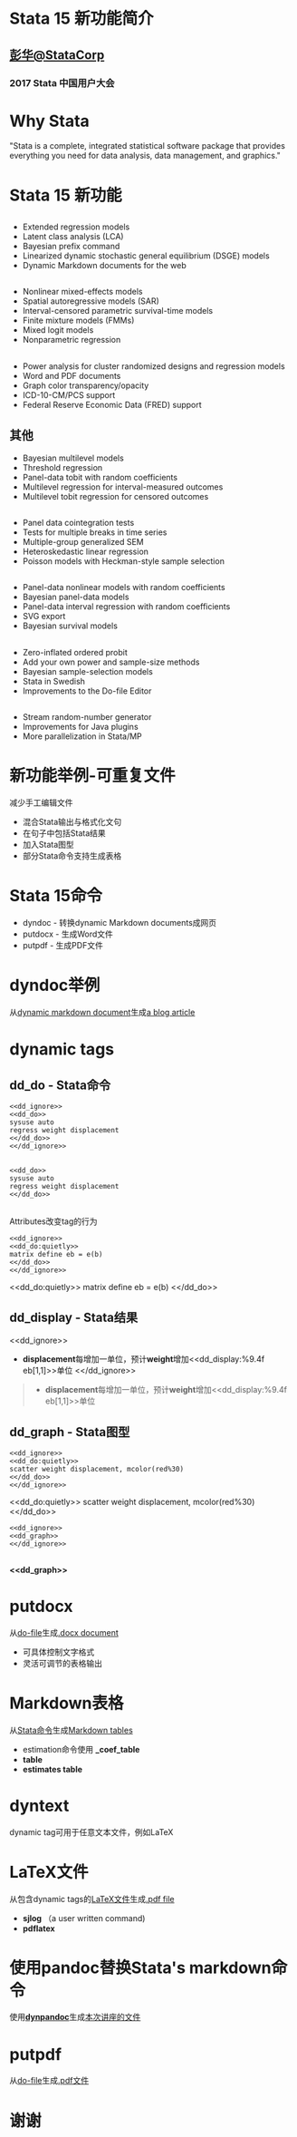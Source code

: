 # Stata 15 新功能简介

##  [彭华@StataCorp][hpeng]
### 2017 Stata 中国用户大会 

# Why Stata
"Stata is a complete, integrated statistical software package that provides 
everything you need for data analysis, data management, and graphics."

# Stata 15 新功能

##
- Extended regression models
- Latent class analysis (LCA)
- Bayesian prefix command
- Linearized dynamic stochastic general equilibrium (DSGE) models
- Dynamic Markdown documents for the web

##
- Nonlinear mixed-effects models
- Spatial autoregressive models (SAR)
- Interval-censored parametric survival-time models
- Finite mixture models (FMMs)
- Mixed logit models
- Nonparametric regression

##
- Power analysis for cluster randomized designs and regression models
- Word and PDF documents
- Graph color transparency/opacity
- ICD-10-CM/PCS support
- Federal Reserve Economic Data (FRED) support

## 其他
- Bayesian multilevel models
- Threshold regression
- Panel-data tobit with random coefficients
- Multilevel regression for interval-measured outcomes
- Multilevel tobit regression for censored outcomes

##
- Panel data cointegration tests
- Tests for multiple breaks in time series
- Multiple-group generalized SEM
- Heteroskedastic linear regression
- Poisson models with Heckman-style sample selection

##
- Panel-data nonlinear models with random coefficients
- Bayesian panel-data models
- Panel-data interval regression with random coefficients
- SVG export
- Bayesian survival models

##
- Zero-inflated ordered probit
- Add your own power and sample-size methods
- Bayesian sample-selection models
- Stata in Swedish
- Improvements to the Do-file Editor

##
- Stream random-number generator
- Improvements for Java plugins
- More parallelization in Stata/MP

# 新功能举例-可重复文件

减少手工编辑文件

- 混合Stata输出与格式化文句 
- 在句子中包括Stata结果
- 加入Stata图型
- 部分Stata命令支持生成表格 

# Stata 15命令
 
- dyndoc - 转换dynamic Markdown documents成网页 
- putdocx - 生成Word文件
- putpdf - 生成PDF文件

# dyndoc举例 

从[dynamic markdown document](./example.md)生成[a blog article](./example.html)

# dynamic tags

## dd_do - Stata命令
````
<<dd_ignore>>
<<dd_do>>
sysuse auto
regress weight displacement
<</dd_do>>
<</dd_ignore>>
````

##
````
<<dd_do>>
sysuse auto
regress weight displacement
<</dd_do>>
````

##
Attributes改变tag的行为
 
````
<<dd_ignore>>
<<dd_do:quietly>>
matrix define eb = e(b)
<</dd_do>>
<</dd_ignore>>
````

<<dd_do:quietly>>
matrix define eb = e(b)
<</dd_do>>


## dd_display - Stata结果 
<<dd_ignore>>
- **displacement**每增加一单位，预计**weight**增加<<dd_display:%9.4f eb[1,1]>>单位 
<</dd_ignore>>

> - **displacement**每增加一单位，预计**weight**增加<<dd_display:%9.4f eb[1,1]>>单位

## dd_graph - Stata图型
````
<<dd_ignore>>
<<dd_do:quietly>>
scatter weight displacement, mcolor(red%30)
<</dd_do>>
<</dd_ignore>>
````
<<dd_do:quietly>>
scatter weight displacement, mcolor(red%30)
<</dd_do>>

````
<<dd_ignore>>
<<dd_graph>>
<</dd_ignore>>
````

##
#### <<dd_graph>>


# putdocx

从[do-file](./exdocx.do)生成[.docx document](./exdocx.docx) 

- 可具体控制文字格式 
- 灵活可调节的表格输出

# Markdown表格

从[Stata命令](./table.md)生成[Markdown tables](./table.html)

- estimation命令使用 **\_coef_table** 
- **table**
- **estimates table** 

# dyntext
dynamic tag可用于任意文本文件，例如LaTeX

# LaTeX文件

从包含dynamic tags的[LaTeX文件](./extex.md)生成[.pdf file](./extex.pdf)

- **sjlog** （a user written command) 
- **pdflatex**

# 使用pandoc替换Stata's **markdown**命令

使用[**dynpandoc**](./dynpandoc.ado)生成[本次讲座的文件](./china17.md)

# putpdf

从[do-file](./expdf.do)生成[.pdf文件](./expdf.pdf) 

 
# 谢谢

[hpeng]: hpeng@stata.com
